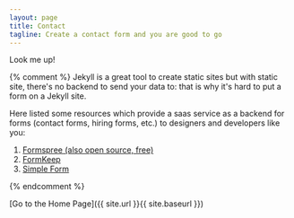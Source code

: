 ```yaml
---
layout: page
title: Contact
tagline: Create a contact form and you are good to go
---
```


Look me up!

{% comment %}
Jekyll is a great tool to create static sites but with static site, there's no backend to send your data to: that is why it's hard to put a form on a Jekyll site.

Here listed some resources which provide  a saas service as a backend for forms (contact forms, hiring forms, etc.) to designers and developers like you:
1. [Formspree (also open source, free)](https://formspree.io/)
2. [FormKeep](https://formkeep.com/guides/contact-form-jekyll)
3. [Simple Form](https://getsimpleform.com/)

{% endcomment %}

[Go to the Home Page]({{ site.url }}{{ site.baseurl }})
